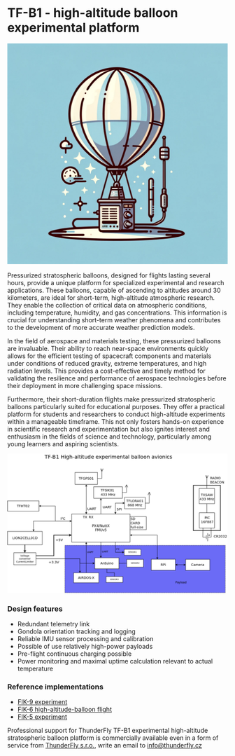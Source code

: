 # TF-B1 - high-altitude balloon experimental platform


![Experimental high-altitude balloon illustration](doc/img/platform_illustration.png)


Pressurized stratospheric balloons, designed for flights lasting several hours, provide a unique platform for specialized experimental and research applications. These balloons, capable of ascending to altitudes around 30 kilometers, are ideal for short-term, high-altitude atmospheric research. They enable the collection of critical data on atmospheric conditions, including temperature, humidity, and gas concentrations. This information is crucial for understanding short-term weather phenomena and contributes to the development of more accurate weather prediction models.

In the field of aerospace and materials testing, these pressurized balloons are invaluable. Their ability to reach near-space environments quickly allows for the efficient testing of spacecraft components and materials under conditions of reduced gravity, extreme temperatures, and high radiation levels. This provides a cost-effective and timely method for validating the resilience and performance of aerospace technologies before their deployment in more challenging space missions.

Furthermore, their short-duration flights make pressurized stratospheric balloons particularly suited for educational purposes. They offer a practical platform for students and researchers to conduct high-altitude experiments within a manageable timeframe. This not only fosters hands-on experience in scientific research and experimentation but also ignites interest and enthusiasm in the fields of science and technology, particularly among young learners and aspiring scientists.

![Block diagram](doc/img/block_schematics.png)

### Design features

  * Redundant telemetry link
  * Gondola orientation tracking and logging
  * Reliable IMU sensor processing and calibration
  * Possible of use relatively high-power payloads
  * Pre-flight continuous charging possible
  * Power monitoring and maximal uptime calculation relevant to actual temperature

### Reference implementations

  * [FIK-9 experiment](https://github.com/ODZ-UJF-AV-CR/FIK-9)
  * [FIK-6 high-altitude-balloon flight](https://github.com/ODZ-UJF-AV-CR/FIK-6)
  * [FIK-5 experiment](https://github.com/ODZ-UJF-AV-CR/FIK-5)

Professional support for ThunderFly TF-B1 experimental high-altitude stratospheric balloon platform is commercially available even in a form of service from [ThunderFly s.r.o.](https://www.thunderfly.cz/), write an email to info@thunderfly.cz
